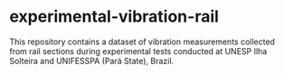 # experimental-vibration-rail
This repository contains a dataset of vibration measurements collected from rail sections during experimental tests conducted at UNESP Ilha Solteira and UNIFESSPA (Pará State), Brazil.
